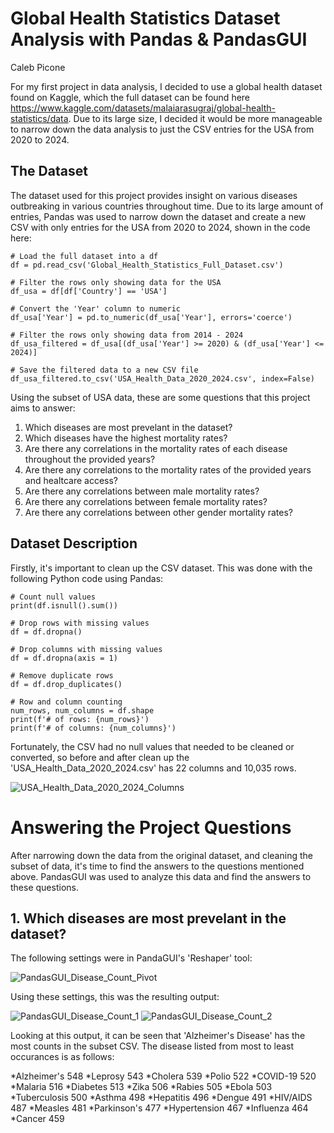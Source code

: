 
# Global Health Statistics Dataset Analysis with Pandas & PandasGUI

Caleb Picone

For my first project in data analysis, I decided to use a global health dataset found on Kaggle, which the full dataset can be found here https://www.kaggle.com/datasets/malaiarasugraj/global-health-statistics/data. Due to its large size, I decided it would be more manageable to narrow down the data analysis to just the CSV entries for the USA from 2020 to 2024. 


## The Dataset

The dataset used for this project provides insight on various diseases outbreaking in various countries throughout time. Due to its large amount of entries, Pandas was used to narrow down the dataset and create a new CSV with only entries for the USA from 2020 to 2024, shown in the code here:

```
# Load the full dataset into a df
df = pd.read_csv('Global_Health_Statistics_Full_Dataset.csv')

# Filter the rows only showing data for the USA
df_usa = df[df['Country'] == 'USA'] 

# Convert the 'Year' column to numeric 
df_usa['Year'] = pd.to_numeric(df_usa['Year'], errors='coerce')

# Filter the rows only showing data from 2014 - 2024
df_usa_filtered = df_usa[(df_usa['Year'] >= 2020) & (df_usa['Year'] <= 2024)]

# Save the filtered data to a new CSV file
df_usa_filtered.to_csv('USA_Health_Data_2020_2024.csv', index=False)
```

Using the subset of USA data, these are some questions that this project aims to answer:

1. Which diseases are most prevelant in the dataset?
2. Which diseases have the highest mortality rates?
2. Are there any correlations in the mortality rates of each disease throughout the provided years?
3. Are there any correlations to the mortality rates of the provided years and healtcare access?
4. Are there any correlations between male mortality rates?
5. Are there any correlations between female mortality rates?
6. Are there any correlations between other gender mortality rates?


## Dataset Description

Firstly, it's important to clean up the CSV dataset. This was done with the following Python code using Pandas:

```
# Count null values
print(df.isnull().sum())

# Drop rows with missing values
df = df.dropna()

# Drop columns with missing values
df = df.dropna(axis = 1)

# Remove duplicate rows
df = df.drop_duplicates()

# Row and column counting
num_rows, num_columns = df.shape
print(f'# of rows: {num_rows}')
print(f'# of columns: {num_columns}')
```

Fortunately, the CSV had no null values that needed to be cleaned or converted, so before and after clean up the 'USA_Health_Data_2020_2024.csv' has 22 columns and 10,035 rows. 

![USA_Health_Data_2020_2024_Columns](https://github.com/user-attachments/assets/57ae1017-a5c6-47de-8c0d-83ca11b6509f)


# Answering the Project Questions

After narrowing down the data from the original dataset, and cleaning the subset of data, it's time to find the answers to the questions mentioned above. PandasGUI was used to analyze this data and find the answers to these questions.

## 1. Which diseases are most prevelant in the dataset?

The following settings were in PandaGUI's 'Reshaper' tool:

![PandasGUI_Disease_Count_Pivot](https://github.com/user-attachments/assets/3511f271-a838-4734-a699-4979fa317a28)

Using these settings, this was the resulting output:

![PandasGUI_Disease_Count_1](https://github.com/user-attachments/assets/032bf5f2-73ea-4a63-9d52-70f41845fedc)
![PandasGUI_Disease_Count_2](https://github.com/user-attachments/assets/43c380c3-2056-4778-8171-b00992500949)

Looking at this output, it can be seen that 'Alzheimer's Disease' has the most counts in the subset CSV. The disease listed from most to least occurances is as follows:

*Alzheimer's        548
*Leprosy            543
*Cholera            539
*Polio              522
*COVID-19           520
*Malaria            516
*Diabetes           513
*Zika               506
*Rabies             505
*Ebola              503
*Tuberculosis       500
*Asthma             498
*Hepatitis          496
*Dengue             491
*HIV/AIDS           487
*Measles            481
*Parkinson's        477
*Hypertension       467
*Influenza          464
*Cancer             459

